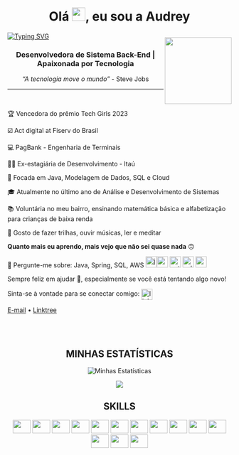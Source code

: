 <h1 align="center">Olá  <img src="https://media.giphy.com/media/hvRJCLFzcasrR4ia7z/giphy.gif" width="30px"/>, eu sou a Audrey </h1>

[![Typing SVG](https://readme-typing-svg.demolab.com?font=Fira+Code&pause=1000&color=fd428d&center=true&vCenter=true&width=1000&lines=Dev+Back-end)](https://git.io/typing-svg)

<img align="right" width="150px" style="margin-top:-20px" src="https://i.imgur.com/f3o8N4L.png"> 

<h3 align="center">Desenvolvedora de Sistema Back-End | Apaixonada por Tecnologia</h3>

<p align="center">
  <em>“A tecnologia move o mundo”</em> - Steve Jobs
</p>

---
<br />
<!-- LIST-ACTIVITIES:START -->

🏆 Vencedora do prêmio Tech Girls 2023

☑️ Act digital at Fiserv do Brasil

💻 PagBank - Engenharia de Terminais

👩‍💻 Ex-estagiária de Desenvolvimento - Itaú

🔭 Focada em Java, Modelagem de Dados, SQL e Cloud

🎓 Atualmente no último ano de Análise e Desenvolvimento de Sistemas

📚 Voluntária no meu bairro, ensinando matemática básica e alfabetização para crianças de baixa renda

🌄 Gosto de fazer trilhas, ouvir músicas, ler e meditar

**Quanto mais eu aprendo, mais vejo que não sei quase nada** 🙃

💬 Pergunte-me sobre:
Java, Spring, SQL, AWS
<img src="https://img.icons8.com/color/48/000000/java-coffee-cup-logo--v1.png" alt="java" width="25" height="25"/><img src="https://img.icons8.com/color/48/000000/spring-logo.png" alt="spring" width="25" height="25"/> <img src="https://img.icons8.com/color/48/000000/python.png" alt="python" width="25" height="25"/> <img src="https://img.icons8.com/color/48/000000/sql.png" alt="sql" width="25" height="25"/> <img src="https://cdn.jsdelivr.net/gh/devicons/devicon@latest/icons/amazonwebservices/amazonwebservices-original-wordmark.svg" height="25" width="25"/>  

Sempre feliz em ajudar 🙇, especialmente se você está tentando algo novo!

<!--LIST-ACTIVITIES:END -->
Sinta-se à vontade para se conectar comigo:
<a href="https://linkedin.com/in/audrey-developer" target="blank"><img align="center" src="https://i.pinimg.com/originals/de/b4/6f/deb46f02a59e3b3a2aa58fac16290d63.gif" alt="linkedin" height="25" width="25" /></a>  

<p align="center">
  
  <a href="mailto:audreydev.br@gmail.com">E-mail</a> • 
  <a href="https://linktr.ee/audrey_projetos" target="_blank">Linktree</a>
</p>
<br><br>


<div  align="center">
<h2> MINHAS ESTATÍSTICAS </h2>
	
![Minhas Estatísticas](https://github-readme-stats-eight-theta.vercel.app/api?username=Dry-A&show_icons=true&theme=dracula&include_all_commits=true&count_private=true)
	  
<img src="https://github-readme-stats-eight-theta.vercel.app/api/top-langs/?username=Dry-A&layout=compact&langs_count=8&theme=dracula"/>

<div>	

<div>
  <h2 align="center"> SKILLS </h2>
 
 
<img src="https://cdn.jsdelivr.net/gh/devicons/devicon/icons/java/java-original.svg" height="30" width="40"/>
<img src="https://cdn.jsdelivr.net/gh/devicons/devicon/icons/spring/spring-original.svg" height="30" width="40"/>
<img src="https://cdn.jsdelivr.net/gh/devicons/devicon/icons/python/python-original.svg" height="30" width="40"/>
<img src="https://cdn.jsdelivr.net/gh/devicons/devicon@latest/icons/azuresqldatabase/azuresqldatabase-original.svg" height="30" width="40"/>
<img src="https://cdn.jsdelivr.net/gh/devicons/devicon@latest/icons/amazonwebservices/amazonwebservices-original-wordmark.svg" height="30" width="40"/>         
<img src="https://cdn.jsdelivr.net/gh/devicons/devicon/icons/mysql/mysql-original.svg" height="30" width="40"/>
<img src="https://cdn.jsdelivr.net/gh/devicons/devicon/icons/postgresql/postgresql-original.svg" height="30" width="40"/>
<img src="https://cdn.jsdelivr.net/gh/devicons/devicon@latest/icons/dbeaver/dbeaver-original.svg" height="30" width="40" />  
<img src="https://cdn.jsdelivr.net/gh/devicons/devicon@latest/icons/githubactions/githubactions-original.svg" height="30" width="40" />
<img src="https://cdn.jsdelivr.net/gh/devicons/devicon/icons/docker/docker-original.svg" height="30" width="40"/>
<img src="https://cdn.jsdelivr.net/gh/devicons/devicon@latest/icons/insomnia/insomnia-original.svg" height="30" width="40" />
<img src="https://cdn.jsdelivr.net/gh/devicons/devicon/icons/html5/html5-original.svg" height="30" width="40"/>
<img src="https://cdn.jsdelivr.net/gh/devicons/devicon/icons/css3/css3-original.svg" height="30,5" width="40"/>
<img src="https://cdn.jsdelivr.net/gh/devicons/devicon@latest/icons/javascript/javascript-original.svg" height="30" width="40"/>
    
</div>
<br> 
 

  
  


